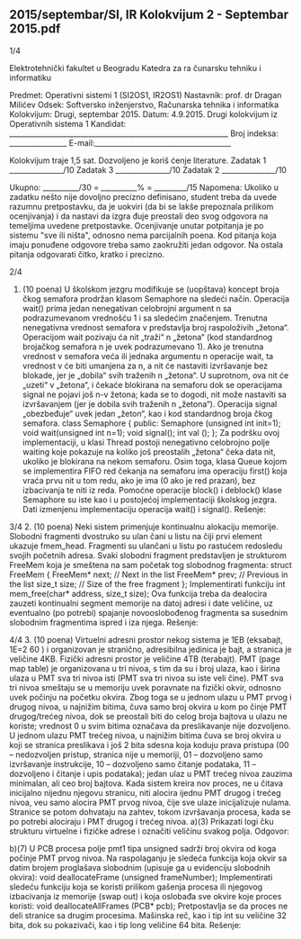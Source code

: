 2015/septembar/SI, IR Kolokvijum 2 - Septembar 2015.pdf
--------------------------------------------------------------------------------


1/4

Elektrotehnički fakultet u Beogradu
Katedra za ra
čunarsku tehniku i informatiku

Predmet: Operativni sistemi 1 (SI2OS1, IR2OS1)
Nastavnik:   prof. dr Dragan Milićev
Odsek: Softversko inženjerstvo, Računarska tehnika i informatika
Kolokvijum: Drugi, septembar 2015.
Datum: 4.9.2015.
Drugi kolokvijum iz Operativnih sistema 1
Kandidat:
     _____________________________________________________________
Broj indeksa: ________________ E-mail:______________________________________

Kolokvijum traje 1,5 sat. Dozvoljeno je koriš
ćenje literature.
Zadatak 1 _______________/10 Zadatak 3 _______________/10
Zadatak 2 _______________/10

Ukupno: __________/30 = __________% = _________/15
Napomena:    Ukoliko u zadatku nešto nije dovoljno precizno definisano,  student treba da
uvede razumnu pretpostavku, da je uokviri (da bi se lakše prepoznala prilikom ocenjivanja) i
da nastavi da izgra
đuje preostali deo svog odgovora na temeljima uvedene pretpostavke.
Ocenjivanje unutar potpitanja je po sistemu "sve ili ništa",  odnosno nema parcijalnih poena.
Kod pitanja koja imaju ponuđene odgovore treba samo zaokružiti jedan odgovor.  Na ostala
pitanja odgovarati čitko, kratko i precizno.


2/4
1. (10 poena)
U školskom jezgru modifikuje se (uopštava)  koncept broja
čkog semafora prodržan klasom
Semaphore na sledeći način. Operacija wait() prima jedan nenegativan celobrojni argument
n sa podrazumevanom vrednošću 1 i sa sledećim značenjem.  Trenutna nenegativna vrednost
semafora v predstavlja broj raspoloživih „žetona“.  Operacijom wait pozivaju
ća nit „traži“ n
„žetona“ (kod standardnog brojačkog semafora n je uvek podrazumevano 1). Ako je trenutna
vrednost v semafora veća ili jednaka argumentu n operacije wait,  ta vrednost v će biti
umanjena za n,  a nit
će nastaviti izvršavanje bez blokade,  jer je „dobila“  svih traženih n
„žetona“. U suprotnom, ova nit će „uzeti“ v „žetona“, i čekaće blokirana na semaforu dok se
operacijama signal ne pojavi još n-v žetona;  kada se to dogodi,  nit može nastaviti sa
izvršavanjem (jer je dobila svih traženih n „žetona“).  Operacija signal „obezbeđuje“  uvek
jedan „žeton“, kao i kod standardnog broja
čkog semafora.
class Semaphore {
public:
  Semaphore (unsigned int init=1);
  void wait(unsigned int n=1);
  void signal();
  int val ();
};
Za podršku ovoj implementaciji,   u klasi Thread postoji nenegativno celobrojno polje
waiting koje pokazuje na koliko još preostalih „žetona“ čeka data nit, ukoliko je blokirana na
nekom semaforu.  Osim toga,  klasa Queue kojom se implementira FIFO red čekanja na
semaforu ima operaciju
first()  koja vraća prvu nit u tom redu,  ako je ima (0 ako je red
prazan),  bez izbacivanja te niti iz reda.  Pomoćne operacije block()  i deblock()  klase
Semaphore su iste kao i u postojećoj implementaciji školskog jezgra.
Dati izmenjenu implementaciju operacija wait() i signal().
Rešenje:

3/4
2. (10 poena)
Neki sistem primenjuje kontinualnu alokaciju memorije.  Slobodni fragmenti dvostruko su
ulan
čani u listu na čiji prvi element ukazuje fmem_head.  Fragmenti su ulančani u listu po
rastućem redosledu svojih početnih adresa.   Svaki slobodni fragment predstavljen je
strukturom
FreeMem koja je smeštena na sam početak tog slobodnog fragmenta:
struct FreeMem {
  FreeMem* next; // Next in the list
  FreeMem* prev; // Previous in the list
  size_t size;   // Size of the free fragment
};
Implementirati funkciju
int mem_free(char* address, size_t size);
Ova funkcija treba da dealocira zauzeti kontinualni segment memorije na datoj adresi i date
veličine,  uz eventualno (po potrebi)  spajanje novooslobođenog fragmenta sa susednim
slobodnim fragmentima ispred i iza njega.
Rešenje:

4/4
3. (10 poena)
Virtuelni adresni prostor nekog sistema je 1EB (eksabajt, 1E=2
60
) i organizovan je stranično,
adresibilna jedinica je bajt, a stranica je veličine 4KB. Fizički adresni prostor je veličine 4TB
(terabajt).  PMT (page map table)  je organizovana u tri nivoa,  s tim da su i broj ulaza,  kao i
širina ulaza u PMT sva tri nivoa isti (PMT sva tri nivoa su iste veli
čine). PMT sva tri nivoa
smeštaju se u memoriju uvek poravnate na fizički okvir,  odnosno uvek počinju na početku
okvira.  Zbog toga se u jednom ulazu u PMT prvog i drugog nivoa,  u najnižim bitima, čuva
samo broj okvira u kom po
činje PMT drugog/trećeg nivoa, dok se preostali biti do celog broja
bajtova u ulazu ne koriste;  vrednost 0 u svim bitima označava da preslikavanje nije
dozvoljeno. U jednom ulazu PMT trećeg nivoa, u najnižim bitima čuva se broj okvira u koji
se stranica preslikava i još 2 bita sdesna koja koduju prava pristupa (00 – nedozvoljen pristup,
stranica nije u memoriji, 01 – dozvoljeno samo izvršavanje instrukcije, 10 – dozvoljeno samo
čitanje podataka,  11 –  dozvoljeno i čitanje i upis podataka);  jedan ulaz u PMT trećeg nivoa
zauzima minimalan, ali ceo broj bajtova.
Kada sistem kreira nov proces,  ne u
čitava inicijalno nijednu njegovu stranicu,  niti alocira
ijednu PMT drugog i trećeg nivoa,  veu samo alocira PMT prvog nivoa, čije sve ulaze
inicijalizuje nulama. Stranice se potom dohvataju na zahtev, tokom izvršavanja procesa, kada
se po potrebi alociraju i PMT drugog i trećeg nivoa.
a)(3)    Prikazati logi
čku strukturu virtuelne i fizičke adrese i označiti veličinu svakog polja.
Odgovor:



b)(7)    U PCB procesa polje
pmt1 tipa unsigned sadrži broj okvira od koga počinje PMT
prvog nivoa.  Na raspolaganju je sledeća funkcija koja okvir sa datim brojem proglašava
slobodnim (upisuje ga u evidenciju slobodnih okvira):
void deallocateFrame (unsigned frameNumber);
Implementirati sledeću funkciju koja se koristi prilikom gašenja procesa ili njegovog
izbacivanja iz memorije (swap out) i koja oslobađa sve okvire koje proces koristi:
void deallocateAllFrames (PCB* pcb);
Pretpostavlja se da proces ne deli stranice sa drugim procesima. Mašinska reč, kao i tip int su
veličine 32 bita, dok su pokazivači, kao i tip long veličine 64 bita.
Rešenje:




